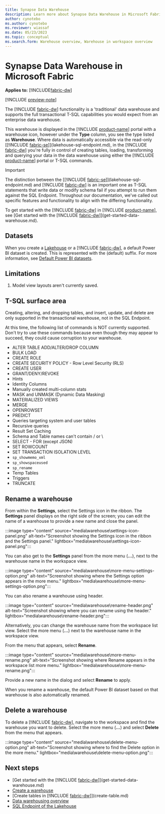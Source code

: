 ```yaml
---
title: Synapse Data Warehouse
description: Learn more about Synapse Data Warehouse in Microsoft Fabric.
author: cynotebo
ms.author: cynotebo
ms.reviewer: wiassaf
ms.date: 05/23/2023
ms.topic: conceptual
ms.search.form: Warehouse overview, Warehouse in workspace overview
---
```


# Synapse Data Warehouse in Microsoft Fabric

**Applies to:** [!INCLUDE[fabric-dw](includes/applies-to-version/fabric-dw.md)]

[!INCLUDE [preview-note](../includes/preview-note.md)]

The [!INCLUDE [fabric-dw](includes/fabric-dw.md)] functionality is a 'traditional' data warehouse and supports the full transactional T-SQL capabilities you would expect from an enterprise data warehouse. 

This warehouse is displayed in the [!INCLUDE [product-name](../includes/product-name.md)] portal with a warehouse icon, however under the **Type** column, you see the type listed as **Warehouse**. Where data is automatically accessible via the read-only [[!INCLUDE [fabric-se](includes/fabric-se.md)]](lakehouse-sql-endpoint.md), in the [!INCLUDE [fabric-dw](includes/fabric-dw.md)] you're fully in control of creating tables, loading, transforming and querying your data in the data warehouse using either the [!INCLUDE [product-name](../includes/product-name.md)] portal or T-SQL commands.

> [!IMPORTANT]
> The distinction between the [[!INCLUDE [fabric-se](includes/fabric-se.md)]](lakehouse-sql-endpoint.md) and [!INCLUDE [fabric-dw](includes/fabric-dw.md)] is an important one as T-SQL statements that write data or modify schema fail if you attempt to run them against the SQL Endpoint. Throughout our documentation, we've called out specific features and functionality to align with the differing functionality.

To get started with the [!INCLUDE [fabric-dw](includes/fabric-dw.md)] in [!INCLUDE [product-name](../includes/product-name.md)], see [Get started with the [!INCLUDE [fabric-dw](includes/fabric-dw.md)]](get-started-data-warehouse.md).

## Datasets

When you create a [Lakehouse](../data-engineering/lakehouse-overview.md) or a [!INCLUDE [fabric-dw](includes/fabric-dw.md)], a default Power BI dataset is created. This is represented with the (default) suffix. For more information, see [Default Power BI datasets](datasets.md).

## Limitations

1. Model view layouts aren't currently saved.

## T-SQL surface area

Creating, altering, and dropping tables, and insert, update, and delete are only supported in the transactional warehouse, not in the SQL Endpoint.

At this time, the following list of commands is NOT currently supported. Don't try to use these commands because even though they may appear to succeed, they could cause corruption to your warehouse.

- ALTER TABLE ADD/ALTER/DROP COLUMN
- BULK LOAD
- CREATE ROLE
- CREATE SECURITY POLICY - Row Level Security (RLS)
- CREATE USER
- GRANT/DENY/REVOKE
- Hints
- Identity Columns
- Manually created multi-column stats
- MASK and UNMASK (Dynamic Data Masking)
- MATERIALIZED VIEWS
- MERGE
- OPENROWSET
- PREDICT
- Queries targeting system and user tables
- Recursive queries
- Result Set Caching
- Schema and Table names can't contain / or \
- SELECT - FOR (except JSON)
- SET ROWCOUNT
- SET TRANSACTION ISOLATION LEVEL
- `sp_showmemo_xml`
- `sp_showspaceused`
- `sp_rename`
- Temp Tables
- Triggers
- TRUNCATE

## Rename a warehouse

From within the **Settings**, select the Settings icon in the ribbon. The **Settings** panel displays on the right side of the screen; you can edit the name of a warehouse to provide a new name and close the panel.

:::image type="content" source="media\warehouse\settings-icon-panel.png" alt-text="Screenshot showing the Settings icon in the ribbon and the Settings panel." lightbox="media\warehouse\settings-icon-panel.png":::

You can also get to the **Settings** panel from the more menu (**...**), next to the warehouse name in the workspace view.

:::image type="content" source="media\warehouse\more-menu-settings-option.png" alt-text="Screenshot showing where the Settings option appears in the more menu." lightbox="media\warehouse\more-menu-settings-option.png":::

You can also rename a warehouse using header.

:::image type="content" source="media\warehouse\rename-header.png" alt-text="Screenshot showing where you can rename using the header." lightbox="media\warehouse\rename-header.png":::

Alternatively, you can change the warehouse name from the workspace list view. Select the more menu (**...**) next to the warehouse name in the workspace view.

From the menu that appears, select **Rename**.

:::image type="content" source="media\warehouse\more-menu-rename.png" alt-text="Screenshot showing where Rename appears in the workspace list more menu." lightbox="media\warehouse\more-menu-rename.png":::

Provide a new name in the dialog and select **Rename** to apply.

When you rename a warehouse, the default Power BI dataset based on that warehouse is also automatically renamed.

## Delete a warehouse

To delete a [!INCLUDE [fabric-dw](includes/fabric-dw.md)], navigate to the workspace and find the warehouse you want to delete. Select the more menu (**...**) and select **Delete** from the menu that appears.

:::image type="content" source="media\warehouse\delete-menu-option.png" alt-text="Screenshot showing where to find the Delete option in the more menu." lightbox="media\warehouse\delete-menu-option.png":::

## Next steps

- [Get started with the [!INCLUDE [fabric-dw](includes/fabric-dw.md)]](get-started-data-warehouse.md)
- [Create a warehouse](create-warehouse.md)
- [Create tables in [!INCLUDE [fabric-dw](includes/fabric-dw.md)]](create-table.md)
- [Data warehousing overview](data-warehousing.md)
- [SQL Endpoint of the Lakehouse](lakehouse-sql-endpoint.md)